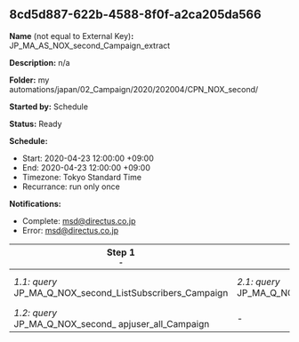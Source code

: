 ## 8cd5d887-622b-4588-8f0f-a2ca205da566

**Name** (not equal to External Key)**:** JP_MA_AS_NOX_second_Campaign_extract

**Description:** n/a

**Folder:** my automations/japan/02_Campaign/2020/202004/CPN_NOX_second/

**Started by:** Schedule

**Status:** Ready

**Schedule:**

* Start: 2020-04-23 12:00:00 +09:00
* End: 2020-04-23 12:00:00 +09:00
* Timezone: Tokyo Standard Time
* Recurrance: run only once

**Notifications:**

* Complete: msd@directus.co.jp
* Error: msd@directus.co.jp

| Step 1<br>_<small>-</small>_ | Step 2<br>_<small>-</small>_ | Step 3<br>_<small>-</small>_ | Step 4<br>_<small>-</small>_ | Step 5<br>_<small>-</small>_ | Step 6<br>_<small>-</small>_ |
| --- | --- | --- | --- | --- | --- |
| _1.1: query_<br>JP_MA_Q_NOX_second_ListSubscribers_Campaign | _2.1: query_<br>JP_MA_Q_NOX_second_seg_all_Campaign | _3.1: query_<br>JP_MA_Q_NOX_second_msd_product_Campaign | _4.1: query_<br>JP_MA_Q_NOX_second_join_Campaign | _5.1: query_<br>JP_MA_Q_NOX_second_ excluded_Campaign | _6.1: query_<br>JP_MA_Q_NOX_second_Campaign_send |
| _1.2: query_<br>JP_MA_Q_NOX_second_ apjuser_all_Campaign | - | - | - | - | - |
